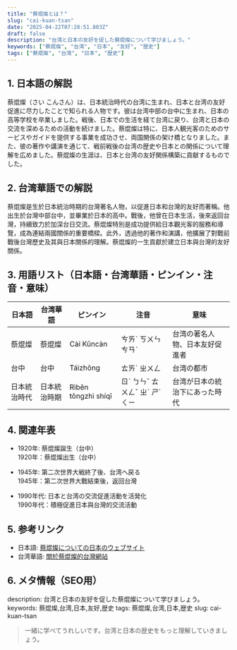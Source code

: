 ```yaml
---
title: "蔡焜燦とは？"
slug: "cai-kuan-tsan"
date: "2025-04-22T07:28:51.803Z"
draft: false
description: "台湾と日本の友好を促した蔡焜燦について学びましょう。"
keywords: ["蔡焜燦", "台湾", "日本", "友好", "歴史"]
tags: ["蔡焜燦", "台湾", "日本", "歴史"]
---
```


## 1. 日本語の解説
蔡焜燦（さい こんさん）は、日本統治時代の台湾に生まれ、日本と台湾の友好促進に尽力したことで知られる人物です。彼は台湾中部の台中に生まれ、日本の高等学校を卒業しました。戦後、日本での生活を経て台湾に戻り、台湾と日本の交流を深めるための活動を続けました。蔡焜燦は特に、日本人観光客のためのサービスやガイドを提供する事業を成功させ、両国関係の架け橋となりました。また、彼の著作や講演を通じて、戦前戦後の台湾の歴史や日本との関係について理解を広めました。蔡焜燦の生涯は、日本と台湾の友好関係構築に貢献するものでした。

## 2. 台湾華語での解説  
蔡焜燦是生於日本統治時期的台灣著名人物，以促進日本和台灣的友好而著稱。他出生於台灣中部台中，並畢業於日本的高中。戰後，他曾在日本生活，後來返回台灣，持續致力於加深台日交流。蔡焜燦特別是成功提供給日本觀光客的服務和導覽，成為連結兩國關係的重要橋樑。此外，透過他的著作和演講，他擴展了對戰前戰後台灣歷史及其與日本關係的理解。蔡焜燦的一生貢獻於建立日本與台灣的友好關係。

## 3. 用語リスト（日本語・台湾華語・ピンイン・注音・意味）

| 日本語   | 台湾華語   | ピンイン    | 注音      | 意味                             |
|-----------|---------------|-------------|------------|--------------------------------|
| 蔡焜燦   | 蔡焜燦       | Cài Kūncàn  | ㄘㄞˋ ㄎㄨㄣ ㄘㄢˋ | 台湾の著名人物、日本友好促進者           |
| 台中     | 台中         | Táizhōng     | ㄊㄞˊ ㄓㄨㄥ   | 台湾の都市                              |
| 日本統治時代 | 日本統治時期  | Rìběn tǒngzhì shíqī | ㄖˋ ㄅㄣˇ ㄊㄨㄥˇ ㄓˋ ㄕˊ ㄑㄧ | 台湾が日本の統治下にあった時代           | 

## 4. 関連年表

- 1920年: 蔡焜燦誕生（台中）  
  1920年：蔡焜燦出生（台中）

- 1945年: 第二次世界大戦終了後、台湾へ戻る  
  1945年：第二次世界大戰結束後，返回台灣

- 1990年代: 日本と台湾の交流促進活動を活発化  
  1990年代：積極促進日本與台灣的交流活動

## 5. 参考リンク

- 日本語: [蔡焜燦についての日本のウェブサイト](https://example.jp)
- 台湾華語: [關於蔡焜燦的台灣網站](https://example.tw)

## 6. メタ情報（SEO用） 

description: 台湾と日本の友好を促した蔡焜燦について学びましょう。
keywords: 蔡焜燦,台湾,日本,友好,歴史
tags: 蔡焜燦,台湾,日本,歴史
slug: cai-kuan-tsan

>一緒に学べてうれしいです。台湾と日本の歴史をもっと理解していきましょう。